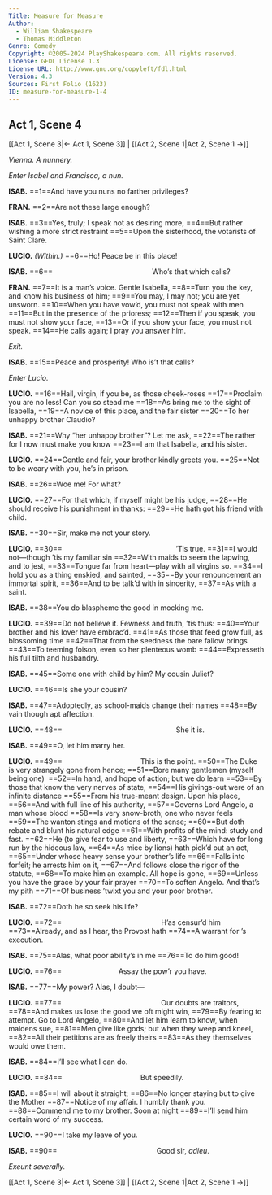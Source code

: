 ```yaml
---
Title: Measure for Measure
Author: 
  - William Shakespeare
  - Thomas Middleton
Genre: Comedy
Copyright: ©2005-2024 PlayShakespeare.com. All rights reserved.
License: GFDL License 1.3
License URL: http://www.gnu.org/copyleft/fdl.html
Version: 4.3
Sources: First Folio (1623)
ID: measure-for-measure-1-4
---
```


## Act 1, Scene 4
[[Act 1, Scene 3|← Act 1, Scene 3]] | [[Act 2, Scene 1|Act 2, Scene 1 →]]

*Vienna. A nunnery.*

*Enter Isabel and Francisca, a nun.*

**ISAB.**
==1==And have you nuns no farther privileges?

**FRAN.**
==2==Are not these large enough?

**ISAB.**
==3==Yes, truly; I speak not as desiring more,
==4==But rather wishing a more strict restraint
==5==Upon the sisterhood, the votarists of Saint Clare.

**LUCIO.**
*(Within.)*
==6==Ho! Peace be in this place!

**ISAB.**
==6==              Who’s that which calls?

**FRAN.**
==7==It is a man’s voice. Gentle Isabella,
==8==Turn you the key, and know his business of him;
==9==You may, I may not; you are yet unsworn.
==10==When you have vow’d, you must not speak with men
==11==But in the presence of the prioress;
==12==Then if you speak, you must not show your face,
==13==Or if you show your face, you must not speak.
==14==He calls again; I pray you answer him.

*Exit.*

**ISAB.**
==15==Peace and prosperity! Who is’t that calls?

*Enter Lucio.*

**LUCIO.**
==16==Hail, virgin, if you be, as those cheek-roses
==17==Proclaim you are no less! Can you so stead me
==18==As bring me to the sight of Isabella,
==19==A novice of this place, and the fair sister
==20==To her unhappy brother Claudio?

**ISAB.**
==21==Why “her unhappy brother”? Let me ask,
==22==The rather for I now must make you know
==23==I am that Isabella, and his sister.

**LUCIO.**
==24==Gentle and fair, your brother kindly greets you.
==25==Not to be weary with you, he’s in prison.

**ISAB.**
==26==Woe me! For what?

**LUCIO.**
==27==For that which, if myself might be his judge,
==28==He should receive his punishment in thanks:
==29==He hath got his friend with child.

**ISAB.**
==30==Sir, make me not your story.

**LUCIO.**
==30==                ’Tis true.
==31==I would not—though ’tis my familiar sin
==32==With maids to seem the lapwing, and to jest,
==33==Tongue far from heart—play with all virgins so.
==34==I hold you as a thing enskied, and sainted,
==35==By your renouncement an immortal spirit,
==36==And to be talk’d with in sincerity,
==37==As with a saint.

**ISAB.**
==38==You do blaspheme the good in mocking me.

**LUCIO.**
==39==Do not believe it. Fewness and truth, ’tis thus:
==40==Your brother and his lover have embrac’d.
==41==As those that feed grow full, as blossoming time
==42==That from the seedness the bare fallow brings
==43==To teeming foison, even so her plenteous womb
==44==Expresseth his full tilth and husbandry.

**ISAB.**
==45==Some one with child by him? My cousin Juliet?

**LUCIO.**
==46==Is she your cousin?

**ISAB.**
==47==Adoptedly, as school-maids change their names
==48==By vain though apt affection.

**LUCIO.**
==48==                She it is.

**ISAB.**
==49==O, let him marry her.

**LUCIO.**
==49==           This is the point.
==50==The Duke is very strangely gone from hence;
==51==Bore many gentlemen (myself being one) 
==52==In hand, and hope of action; but we do learn
==53==By those that know the very nerves of state,
==54==His givings-out were of an infinite distance
==55==From his true-meant design. Upon his place,
==56==And with full line of his authority,
==57==Governs Lord Angelo, a man whose blood
==58==Is very snow-broth; one who never feels
==59==The wanton stings and motions of the sense;
==60==But doth rebate and blunt his natural edge
==61==With profits of the mind: study and fast.
==62==He (to give fear to use and liberty,
==63==Which have for long run by the hideous law,
==64==As mice by lions) hath pick’d out an act,
==65==Under whose heavy sense your brother’s life
==66==Falls into forfeit; he arrests him on it,
==67==And follows close the rigor of the statute,
==68==To make him an example. All hope is gone,
==69==Unless you have the grace by your fair prayer
==70==To soften Angelo. And that’s my pith
==71==Of business ’twixt you and your poor brother.

**ISAB.**
==72==Doth he so seek his life?

**LUCIO.**
==72==              H’as censur’d him
==73==Already, and as I hear, the Provost hath
==74==A warrant for ’s execution.

**ISAB.**
==75==Alas, what poor ability’s in me
==76==To do him good!

**LUCIO.**
==76==        Assay the pow’r you have.

**ISAB.**
==77==My power? Alas, I doubt⁠—

**LUCIO.**
==77==              Our doubts are traitors,
==78==And makes us lose the good we oft might win,
==79==By fearing to attempt. Go to Lord Angelo,
==80==And let him learn to know, when maidens sue,
==81==Men give like gods; but when they weep and kneel,
==82==All their petitions are as freely theirs
==83==As they themselves would owe them.

**ISAB.**
==84==I’ll see what I can do.

**LUCIO.**
==84==           But speedily.

**ISAB.**
==85==I will about it straight;
==86==No longer staying but to give the Mother
==87==Notice of my affair. I humbly thank you.
==88==Commend me to my brother. Soon at night
==89==I’ll send him certain word of my success.

**LUCIO.**
==90==I take my leave of you.

**ISAB.**
==90==              Good sir, *adieu*.

*Exeunt severally.*

[[Act 1, Scene 3|← Act 1, Scene 3]] | [[Act 2, Scene 1|Act 2, Scene 1 →]]